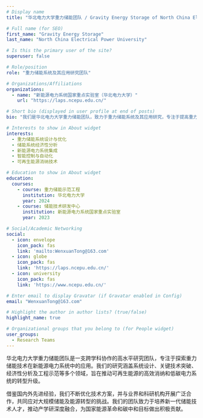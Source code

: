 ```yaml
---
# Display name
title: "华北电力大学重力储能团队 / Gravity Energy Storage of North China Electrical Power University"

# Full name (for SEO)
first_name: "Gravity Energy Storage"
last_name: "North China Electrical Power University"

# Is this the primary user of the site?
superuser: false

# Role/position
role: "重力储能系统及其应用研究团队"

# Organizations/Affiliations
organizations:
  - name: "新能源电力系统国家重点实验室（华北电力大学）"
    url: "https://laps.ncepu.edu.cn/"

# Short bio (displayed in user profile at end of posts)
bio: "我们是华北电力大学重力储能团队，致力于重力储能系统及其应用研究，专注于提高重力储能效率、优化系统设计和降低工程成本，旨在为大规模能量存储和低碳电力系统转型提供创新解决方案。"

# Interests to show in About widget
interests:
  - 重力储能系统设计与优化
  - 储能系统经济性分析
  - 新能源电力系统集成
  - 智能控制与自动化
  - 可再生能源消纳技术

# Education to show in About widget
education:
  courses:
    - course: 重力储能示范工程
      institution: 华北电力大学
      year: 2024
    - course: 储能技术研发中心
      institution: 新能源电力系统国家重点实验室
      year: 2023

# Social/Academic Networking
social:
  - icon: envelope
    icon_pack: fas
    link: 'mailto:WenxuanTong@163.com'
  - icon: globe
    icon_pack: fas
    link: 'https://laps.ncepu.edu.cn/'
  - icon: university
    icon_pack: fas
    link: 'https://www.ncepu.edu.cn/'

# Enter email to display Gravatar (if Gravatar enabled in Config)
email: "WenxuanTong@163.com"

# Highlight the author in author lists? (true/false)
highlight_name: true

# Organizational groups that you belong to (for People widget)
user_groups:
  - Research Teams
---
```


华北电力大学重力储能团队是一支跨学科协作的高水平研究团队，专注于探索重力储能技术在新能源电力系统中的应用。我们的研究涵盖系统设计、关键技术突破、经济性分析及工程示范等多个领域，旨在推动可再生能源的高效消纳和低碳电力系统的转型升级。

借鉴国内外先进经验，我们不断优化技术方案，并与业界和科研机构开展广泛合作，共同应对大规模储能及能源转型的挑战。我们的团队致力于培养新一代储能技术人才，推动产学研深度融合，为国家能源革命和碳中和目标做出积极贡献。
